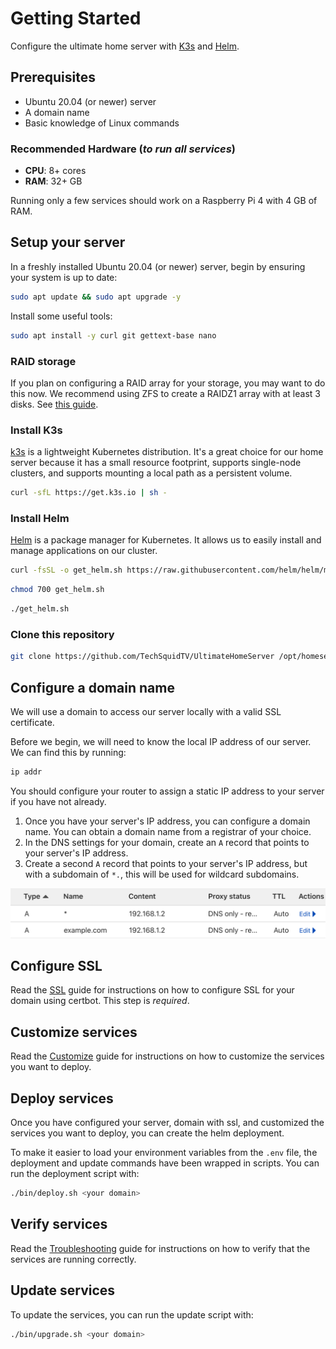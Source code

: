 # Getting Started

Configure the ultimate home server with [K3s](https://k3s.io/) and [Helm](https://helm.sh/).

## Prerequisites

- Ubuntu 20.04 (or newer) server
- A domain name
- Basic knowledge of Linux commands

### Recommended Hardware (_to run all services_)
- **CPU**: 8+ cores
- **RAM**: 32+ GB

Running only a few services should work on a Raspberry Pi 4 with 4 GB of RAM.

## Setup your server

In a freshly installed Ubuntu 20.04 (or newer) server, begin by ensuring your system is up to date:

```bash
sudo apt update && sudo apt upgrade -y
```

Install some useful tools:

```bash
sudo apt install -y curl git gettext-base nano 
```

### RAID storage

If you plan on configuring a RAID array for your storage, you may want to do this now. We recommend using ZFS to create a RAIDZ1 array with at least 3 disks. See [this guide](https://ubuntu.com/tutorials/setup-zfs-storage-pool#1-overview).

### Install K3s

[k3s](https://k3s.io/) is a lightweight Kubernetes distribution. It's a great choice for our home server because it has a small resource footprint, supports single-node clusters, and supports mounting a local path as a persistent volume.

```bash
curl -sfL https://get.k3s.io | sh -
```

### Install Helm

[Helm](https://helm.sh/) is a package manager for Kubernetes. It allows us to easily install and manage applications on our cluster.

```bash
curl -fsSL -o get_helm.sh https://raw.githubusercontent.com/helm/helm/main/scripts/get-helm-3
```

```bash
chmod 700 get_helm.sh
```

```bash
./get_helm.sh
```

### Clone this repository

```bash
git clone https://github.com/TechSquidTV/UltimateHomeServer /opt/homeserver
```

## Configure a domain name

We will use a domain to access our server locally with a valid SSL certificate.

Before we begin, we will need to know the local IP address of our server. We can find this by running:

```bash
ip addr
```

You should configure your router to assign a static IP address to your server if you have not already.

1. Once you have your server's IP address, you can configure a domain name. You can obtain a domain name from a registrar of your choice.
2. In the DNS settings for your domain, create an `A` record that points to your server's IP address.
3. Create a second `A` record that points to your server's IP address, but with a subdomain of `*.`, this will be used for wildcard subdomains.

[![DNS Settings](../.github/img/dns_records.png)](../.github/img/dns_records.png)

## Configure SSL

Read the [SSL](SSL.md) guide for instructions on how to configure SSL for your domain using certbot. This step is _required_.

## Customize services

Read the [Customize](Customize.md) guide for instructions on how to customize the services you want to deploy.

## Deploy services

Once you have configured your server, domain with ssl, and customized the services you want to deploy, you can create the helm deployment.

To make it easier to load your environment variables from the `.env` file, the deployment and update commands have been wrapped in scripts. You can run the deployment script with:

```bash
./bin/deploy.sh <your domain>
```

## Verify services

Read the [Troubleshooting](Troubleshooting.md) guide for instructions on how to verify that the services are running correctly.

## Update services

To update the services, you can run the update script with:

```bash
./bin/upgrade.sh <your domain>
```
